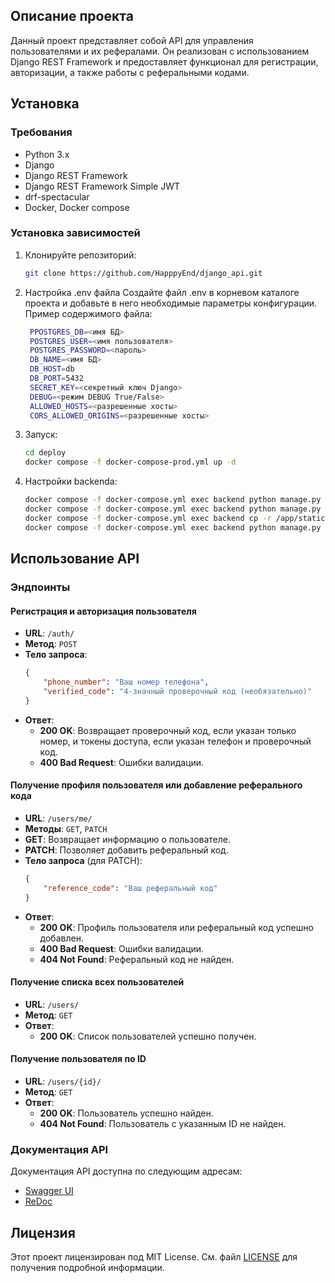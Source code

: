 
## Описание проекта

Данный проект представляет собой API для управления пользователями и их рефералами. Он реализован с использованием Django REST Framework и предоставляет функционал для регистрации, авторизации, а также работы с реферальными кодами.

## Установка

### Требования

- Python 3.x
- Django
- Django REST Framework
- Django REST Framework Simple JWT
- drf-spectacular
- Docker, Docker compose

### Установка зависимостей

1. Клонируйте репозиторий:

   ```bash
   git clone https://github.com/HapppyEnd/django_api.git
   ```

2. Настройка .env файла
    Создайте файл .env в корневом каталоге проекта и добавьте в него необходимые параметры конфигурации. Пример содержимого файла:

   ```bash
    PPOSTGRES_DB=<имя БД>
    POSTGRES_USER=<имя пользователя>
    POSTGRES_PASSWORD=<пароль>
    DB_NAME=<имя БД>
    DB_HOST=db
    DB_PORT=5432
    SECRET_KEY=<секретный ключ Django>
    DEBUG=<режим DEBUG True/False>
    ALLOWED_HOSTS=<разрешенные хосты>
    CORS_ALLOWED_ORIGINS=<разрешенные хосты>
   ```

3. Запуск: 
    ```bash
    cd deploy
    docker compose -f docker-compose-prod.yml up -d
    ```

4. Настройки backenda:
    ```bash
    docker compose -f docker-compose.yml exec backend python manage.py migrate
    docker compose -f docker-compose.yml exec backend python manage.py collectstatic
    docker compose -f docker-compose.yml exec backend cp -r /app/static/. /app/backend_static/static/
    docker compose -f docker-compose.yml exec backend python manage.py createsuperuser
    ```

## Использование API

### Эндпоинты

#### Регистрация и авторизация пользователя

- **URL**: `/auth/`
- **Метод**: `POST`
- **Тело запроса**:
    ```json
    {
        "phone_number": "Ваш номер телефона",
        "verified_code": "4-значный проверочный код (необязательно)"
    }
    ```
- **Ответ**:
    - **200 OK**: Возвращает проверочный код, если указан только номер, и токены доступа, если указан телефон и проверочный код.
    - **400 Bad Request**: Ошибки валидации.

#### Получение профиля пользователя или добавление реферального кода

- **URL**: `/users/me/`
- **Методы**: `GET`, `PATCH`
- **GET**: Возвращает информацию о пользователе.
- **PATCH**: Позволяет добавить реферальный код.
- **Тело запроса** (для PATCH):
    ```json
    {
        "reference_code": "Ваш реферальный код"
    }
    ```
- **Ответ**:
    - **200 OK**: Профиль пользователя или реферальный код успешно добавлен.
    - **400 Bad Request**: Ошибки валидации.
    - **404 Not Found**: Реферальный код не найден.

#### Получение списка всех пользователей

- **URL**: `/users/`
- **Метод**: `GET`
- **Ответ**:
    - **200 OK**: Список пользователей успешно получен.

#### Получение пользователя по ID

- **URL**: `/users/{id}/`
- **Метод**: `GET`
- **Ответ**:
    - **200 OK**: Пользователь успешно найден.
    - **404 Not Found**: Пользователь с указанным ID не найден.

### Документация API

Документация API доступна по следующим адресам:

- [Swagger UI](http://localhost:8000/docs/)
- [ReDoc](http://localhost:8000/redoc/)

## Лицензия

Этот проект лицензирован под MIT License. См. файл [LICENSE](LICENSE) для получения подробной информации.
